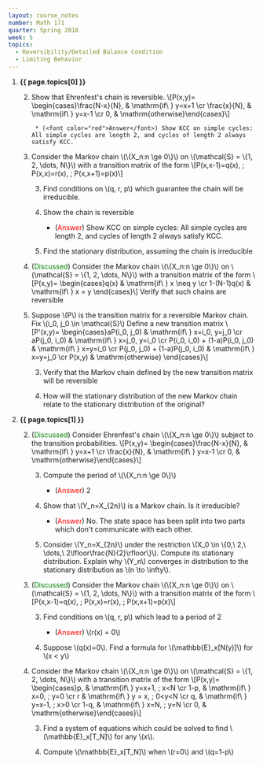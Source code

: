 ```yaml
---
layout: course_notes
number: Math 171
quarter: Spring 2018
week: 5
topics:
  - Reversibility/Detailed Balance Condition
  - Limiting Behavior
---
```


1. **{{ page.topics[0] }}**

    2. Show that Ehrenfest's chain is reversible. \\[P(x,y)= \begin{cases}\frac{N-x}{N}, & \mathrm{if\ } y=x+1 \cr \frac{x}{N}, & \mathrm{if\ } y=x-1 \cr 0, & \mathrm{otherwise}\end{cases}\\]
    
            * (<font color="red">Answer</font>) Show KCC on simple cycles: All simple cycles are length 2, and cycles of length 2 always satisfy KCC.

    2. Consider the Markov chain \\(\\{X\_n:n \ge 0\\}\\) on \\(\mathcal{S} = \\{1, 2, \dots, N\\}\\) with a transition matrix of the form \\[P(x,x-1)=q(x), \; P(x,x)=r(x), \; P(x,x+1)=p(x)\\]

        3. Find conditions on \\(q, r, p\\) which guarantee the chain will be irreducible.

        3. Show the chain is reversible
    
            * (<font color="red">Answer</font>) Show KCC on simple cycles: All simple cycles are length 2, and cycles of length 2 always satisfy KCC.

        3. Find the stationary distribution, assuming the chain is irreducible

    2. (<font color="green">Discussed</font>) Consider the Markov chain \\(\\{X\_n:n \ge 0\\}\\) on \\(\mathcal{S} = \\{1, 2, \dots, N\\}\\) with a transition matrix of the form \\[P(x,y)= \begin{cases}q(x) & \mathrm{if\ } x \neq y \cr 1-(N-1)q(x) & \mathrm{if\ } x = y \end{cases}\\] Verify that such chains are reversible

    2. Suppose \\(P\\) is the transition matrix for a reversible Markov chain. Fix \\(i\_0, j\_0 \in \mathcal{S}\\) Define a new transition matrix \\[P\'(x,y)= \begin{cases}aP(i\_0, j\_0) & \mathrm{if\ } x=i\_0, y=j\_0 \cr aP(j\_0, i\_0) & \mathrm{if\ } x=j\_0, y=i\_0 \cr P(i\_0, i\_0) + (1-a)P(i\_0, j\_0) & \mathrm{if\ } x=y=i\_0 \cr P(j\_0, j\_0) + (1-a)P(j\_0, i\_0) & \mathrm{if\ } x=y=j\_0 \cr P(x,y) & \mathrm{otherwise} \end{cases}\\]

        3. Verify that the Markov chain defined by the new transition matrix will be reversible

        3. How will the stationary distribution of the new Markov chain relate to the stationary distribution of the original?

1. **{{ page.topics[1] }}**

    2. (<font color="green">Discussed</font>) Consider Ehrenfest's chain \\(\\{X\_n:n \ge 0\\}\\) subject to the transition probabilities. \\[P(x,y)= \begin{cases}\frac{N-x}{N}, & \mathrm{if\ } y=x+1 \cr \frac{x}{N}, & \mathrm{if\ } y=x-1 \cr 0, & \mathrm{otherwise}\end{cases}\\]

        3. Compute the period of \\(\\{X\_n:n \ge 0\\}\\)
    
            * (<font color="red">Answer</font>) 2

        3. Show that \\(Y\_n=X\_{2n}\\) is a Markov chain. Is it irreducible?
    
            * (<font color="red">Answer</font>) No. The state space has been split into two parts which don't communicate with each other.

        3. Consider \\(Y\_n=X\_{2n}\\) under the restriction \\(X\_0 \in \\{0,\ 2,\ \dots,\ 2\lfloor\frac{N}{2}\rfloor\\}\\). Compute its stationary distribution. Explain why \\(Y\_n\\) converges in distribution to the stationary distribution as \\(n \to \infty\\).

    2. (<font color="green">Discussed</font>) Consider the Markov chain \\(\\{X\_n:n \ge 0\\}\\) on \\(\mathcal{S} = \\{1, 2, \dots, N\\}\\) with a transition matrix of the form \\[P(x,x-1)=q(x), \; P(x,x)=r(x), \; P(x,x+1)=p(x)\\]

        3. Find conditions on \\(q, r, p\\) which lead to a period of 2
        
            * (<font color="red">Answer</font>) \\(r(x) = 0\\)

        3. Suppose \\(q(x)=0\\). Find a formula for \\(\mathbb{E}\_x[N(y)]\\) for \\(x < y\\)

    2. Consider the Markov chain \\(\\{X\_n:n \ge 0\\}\\) on \\(\mathcal{S} = \\{1, 2, \dots, N\\}\\) with a transition matrix of the form \\[P(x,y)= \begin{cases}p, & \mathrm{if\ } y=x+1, \; x<N \cr 1-p, & \mathrm{if\ } x=0, \; y=0 \cr r & \mathrm{if\ } y = x, \; 0<y<N \cr q, & \mathrm{if\ } y=x-1, \; x>0 \cr 1-q, & \mathrm{if\ } x=N, \; y=N \cr 0, & \mathrm{otherwise}\end{cases}\\]

        3. Find a system of equations which could be solved to find \\(\mathbb{E}\_x[T\_N]\\) for any \\(x\\).

        3. Compute \\(\mathbb{E}\_x[T\_N]\\) when \\(r=0\\) and \\(q=1-p\\)
